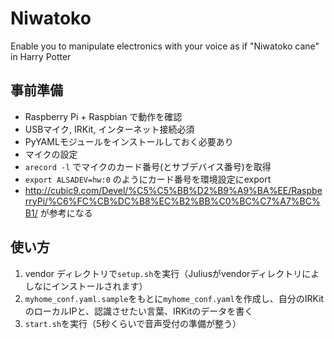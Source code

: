 Niwatoko
========

Enable you to manipulate electronics with your voice as if "Niwatoko cane" in Harry Potter


## 事前準備
- Raspberry Pi + Raspbian で動作を確認
- USBマイク, IRKit, インターネット接続必須
- PyYAMLモジュールをインストールしておく必要あり
- マイクの設定
 - `arecord -l` でマイクのカード番号(とサブデバイス番号)を取得
 - `export ALSADEV=hw:0` のようにカード番号を環境設定にexport
 - http://cubic9.com/Devel/%C5%C5%BB%D2%B9%A9%BA%EE/RaspberryPi/%C6%FC%CB%DC%B8%EC%B2%BB%C0%BC%C7%A7%BC%B1/ が参考になる 

## 使い方
1. vendor ディレクトリで`setup.sh`を実行（Juliusがvendorディレクトリによしなにインストールされます）
2. `myhome_conf.yaml.sample`をもとに`myhome_conf.yaml`を作成し、自分のIRKitのローカルIPと、認識させたい言葉、IRKitのデータを書く
3. `start.sh`を実行（5秒くらいで音声受付の準備が整う）
